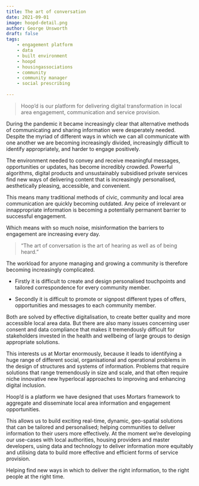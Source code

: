 ```yaml
---
title: The art of conversation
date: 2021-09-01
image: hoopd-detail.png
author: George Unsworth
draft: false
tags:
    - engagement platform 
    - data
    - built environment   
    - hoopd
    - housingassociations 
    - community 
    - community manager
    - social prescribing
    
---
```


> Hoop’d is our platform for delivering digital transformation in local area engagement, communication and service provision.

During the pandemic it became increasingly clear that alternative methods of communicating and sharing information were desperately needed. Despite the myriad of different ways in which we can all communicate with one another we are becoming increasingly divided, increasingly difficult to identify appropriately, and harder to engage positively. 

The environment needed to convey and receive meaningful messages, opportunities or updates, has become incredibly crowded. Powerful algorithms, digital products and unsustainably subsidised private services find new ways of delivering content that is increasingly personalised, aesthetically pleasing, accessible, and convenient. 

This means many traditional methods of civic, community and local area communication are quickly becoming outdated. Any peice of irrelevant or innappropriate information is becoming a potentially permanent barrier to successful engagement. 

Which means with so much noise, misinformation the barriers to engagement are increasing every day. 

> “The art of conversation is the art of hearing as well as of being heard.”

The workload for anyone managing and growing a community is therefore becoming increasingly complicated. 

- Firstly it is difficult to create and design personalised touchpoints and tailored correspondence for every community member.

- Secondly it is difficult to promote or signpost different types of offers, opportunities and messages to each community member. 

Both are solved by effective digitalisation, to create better quality and more accessible local area data. But there are also many issues concerning user consent and data compliance that makes it tremendously difficult for stakeholders invested in the health and wellbeing of large groups to design appropriate solutions. 

This interests us at Mortar enormously, because it leads to identifying a huge range of different social, organisational and operational problems in the design of structures and systems of information. Problems that require solutions that range tremendously in size and scale, and that often require niche innovative new hyperlocal approaches to improving and enhancing digital inclusion. 

Hoop’d is a platform we have designed that uses Mortars framework to aggregate and disseminate local area information and engagement opportunities. 

This allows us to build exciting real-time, dynamic, geo-spatial solutions that can be tailored and personalised; helping communities to deliver information to their users more effectively. At the moment we’re developing our use-cases with local authorities, housing providers and master developers, using data and technology to deliver information more equitably and utilising data to build more effective and efficient forms of service provision. 

Helping find new ways in which to deliver the right information, to the right people at the right time. 


